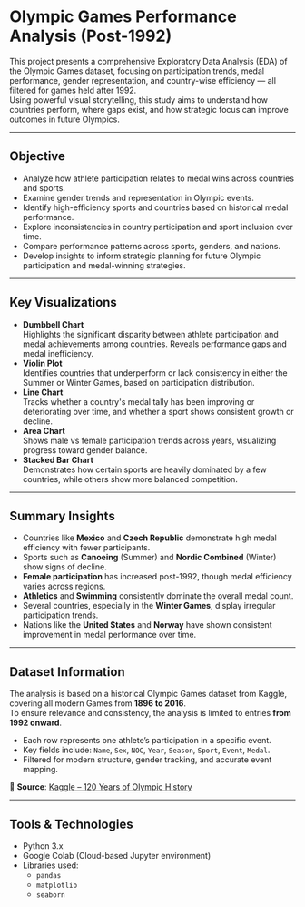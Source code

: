# Olympic Games Performance Analysis (Post-1992)

This project presents a comprehensive Exploratory Data Analysis (EDA) of the Olympic Games dataset, focusing on participation trends, medal performance, gender representation, and country-wise efficiency — all filtered for games held after 1992.  
Using powerful visual storytelling, this study aims to understand how countries perform, where gaps exist, and how strategic focus can improve outcomes in future Olympics.

---

## Objective

- Analyze how athlete participation relates to medal wins across countries and sports.
- Examine gender trends and representation in Olympic events.
- Identify high-efficiency sports and countries based on historical medal performance.
- Explore inconsistencies in country participation and sport inclusion over time.
- Compare performance patterns across sports, genders, and nations.
- Develop insights to inform strategic planning for future Olympic participation and medal-winning strategies.

---

## Key Visualizations

- **Dumbbell Chart**  
  Highlights the significant disparity between athlete participation and medal achievements among countries. Reveals performance gaps and medal inefficiency.
- **Violin Plot**  
  Identifies countries that underperform or lack consistency in either the Summer or Winter Games, based on participation distribution.
- **Line Chart**  
  Tracks whether a country's medal tally has been improving or deteriorating over time, and whether a sport shows consistent growth or decline.
- **Area Chart**  
  Shows male vs female participation trends across years, visualizing progress toward gender balance.
- **Stacked Bar Chart**  
  Demonstrates how certain sports are heavily dominated by a few countries, while others show more balanced competition.

---

## Summary Insights

- Countries like **Mexico** and **Czech Republic** demonstrate high medal efficiency with fewer participants.
- Sports such as **Canoeing** (Summer) and **Nordic Combined** (Winter) show signs of decline.
- **Female participation** has increased post-1992, though medal efficiency varies across regions.
- **Athletics** and **Swimming** consistently dominate the overall medal count.
- Several countries, especially in the **Winter Games**, display irregular participation trends.
- Nations like the **United States** and **Norway** have shown consistent improvement in medal performance over time.

---

## Dataset Information

The analysis is based on a historical Olympic Games dataset from Kaggle, covering all modern Games from **1896 to 2016**.  
To ensure relevance and consistency, the analysis is limited to entries **from 1992 onward**.

- Each row represents one athlete’s participation in a specific event.
- Key fields include: `Name`, `Sex`, `NOC`, `Year`, `Season`, `Sport`, `Event`, `Medal`.
- Filtered for modern structure, gender tracking, and accurate event mapping.

📎 **Source**: [Kaggle – 120 Years of Olympic History](https://www.kaggle.com/datasets/heesoo37/120-years-of-olympic-history-athletes-and-results)

---

## Tools & Technologies

- Python 3.x
- Google Colab (Cloud-based Jupyter environment)
- Libraries used:
  - `pandas`
  - `matplotlib`
  - `seaborn`
